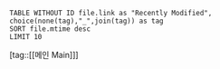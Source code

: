 ```dataview
TABLE WITHOUT ID file.link as "Recently Modified", choice(none(tag),"_",join(tag)) as tag
SORT file.mtime desc
LIMIT 10
```
[tag::[[메인 Main]]]
